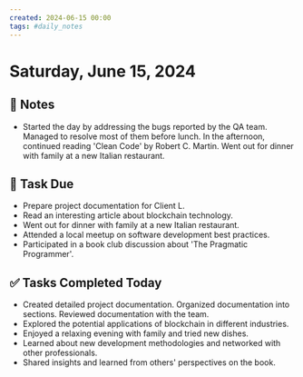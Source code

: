 ```yaml
---
created: 2024-06-15 00:00
tags: #daily_notes
---
```


# Saturday, June 15, 2024

## 📓 Notes
- Started the day by addressing the bugs reported by the QA team. Managed to resolve most of them before lunch. In the afternoon, continued reading 'Clean Code' by Robert C. Martin. Went out for dinner with family at a new Italian restaurant.

## 📅 Task Due
- Prepare project documentation for Client L.
- Read an interesting article about blockchain technology.
- Went out for dinner with family at a new Italian restaurant.
- Attended a local meetup on software development best practices.
- Participated in a book club discussion about 'The Pragmatic Programmer'.

## ✅ Tasks Completed Today
- Created detailed project documentation. Organized documentation into sections. Reviewed documentation with the team.
- Explored the potential applications of blockchain in different industries.
- Enjoyed a relaxing evening with family and tried new dishes.
- Learned about new development methodologies and networked with other professionals.
- Shared insights and learned from others' perspectives on the book.